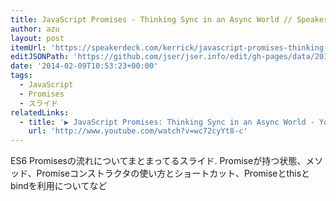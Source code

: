 ```yaml
---
title: JavaScript Promises - Thinking Sync in an Async World // Speaker Deck
author: azu
layout: post
itemUrl: 'https://speakerdeck.com/kerrick/javascript-promises-thinking-sync-in-an-async-world'
editJSONPath: 'https://github.com/jser/jser.info/edit/gh-pages/data/2014/02/index.json'
date: '2014-02-09T10:53:23+00:00'
tags:
  - JavaScript
  - Promises
  - スライド
relatedLinks:
  - title: '▶ JavaScript Promises: Thinking Sync in an Async World - YouTube'
    url: 'http://www.youtube.com/watch?v=wc72cyYt8-c'
---
```

ES6 Promisesの流れについてまとまってるスライド.
Promiseが持つ状態、メソッド、Promiseコンストラクタの使い方とショートカット、Promiseとthisとbindを利用についてなど
